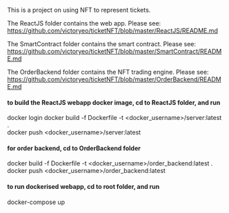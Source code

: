 This is a project on using NFT to represent tickets.

The ReactJS folder contains the web app.
Please see:
https://github.com/victoryeo/ticketNFT/blob/master/ReactJS/README.md

The SmartContract folder contains the smart contract.
Please see:
https://github.com/victoryeo/ticketNFT/blob/master/SmartContract/README.md

The OrderBackend folder contains the NFT trading engine.
Please see:
https://github.com/victoryeo/ticketNFT/blob/master/OrderBackend/README.md

#### to build the ReactJS webapp docker image, cd to ReactJS folder, and run
docker login
docker build -f Dockerfile  -t <docker_username>/server:latest .  
docker push <docker_username>/server:latest  

#### for order backend, cd to OrderBackend folder
docker build -f Dockerfile  -t <docker_username>/order_backend:latest .  
docker push <docker_username>/order_backend:latest  

#### to run dockerised webapp, cd to root folder, and run
docker-compose up  
